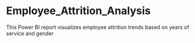 # Employee_Attrition_Analysis
This Power BI report visualizes employee attrition trends based on years of service and gender
